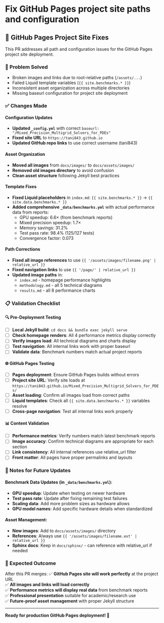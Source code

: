 # Fix GitHub Pages project site paths and configuration

## 🔧 GitHub Pages Project Site Fixes

This PR addresses all path and configuration issues for the GitHub Pages project site deployment.

### 🎯 Problem Solved
- Broken images and links due to root-relative paths (`/assets/...`) 
- Failed Liquid template variables (`{{ site.benchmarks.* }}`)
- Inconsistent asset organization across multiple directories
- Missing baseurl configuration for project site deployment

### ✅ Changes Made

#### Configuration Updates
- **Updated `_config.yml`** with correct `baseurl: "/Mixed_Precision_Multigrid_Solvers_for_PDEs"`
- **Fixed site URL** to `https://tani843.github.io`
- **Updated GitHub repo links** to use correct username (tani843)

#### Asset Organization  
- **Moved all images** from `docs/images/` to `docs/assets/images/`
- **Removed old images directory** to avoid confusion
- **Clean asset structure** following Jekyll best practices

#### Template Fixes
- **Fixed Liquid placeholders** in `index.md`: `{{ site.benchmarks.* }}` → `{{ site.data.benchmarks.* }}`
- **Added comprehensive `_data/benchmarks.yml`** with actual performance data from reports:
  - GPU speedup: 6.6× (from benchmark reports)
  - Mixed precision speedup: 1.7× 
  - Memory savings: 31.2%
  - Test pass rate: 98.4% (125/127 tests)
  - Convergence factor: 0.073

#### Path Corrections
- **Fixed all image references** to use `{{ '/assets/images/filename.png' | relative_url }}`
- **Fixed navigation links** to use `{{ '/page/' | relative_url }}`
- **Updated image paths** in:
  - `index.md` - homepage performance highlights
  - `methodology.md` - all 5 technical diagrams
  - `results.md` - all 8 performance charts

### 📋 Validation Checklist

#### 🔍 Pre-Deployment Testing
- [ ] **Local Jekyll build**: `cd docs && bundle exec jekyll serve`
- [ ] **Check homepage renders**: All 4 performance metrics display correctly
- [ ] **Verify images load**: All technical diagrams and charts display
- [ ] **Test navigation**: All internal links work with proper baseurl
- [ ] **Validate data**: Benchmark numbers match actual project reports

#### 🌐 GitHub Pages Testing
- [ ] **Pages deployment**: Ensure GitHub Pages builds without errors
- [ ] **Project site URL**: Verify site loads at `https://tani843.github.io/Mixed_Precision_Multigrid_Solvers_for_PDEs/`
- [ ] **Asset loading**: Confirm all images load from correct paths
- [ ] **Liquid templates**: Check all `{{ site.data.benchmarks.* }}` variables resolve
- [ ] **Cross-page navigation**: Test all internal links work properly

#### 📊 Content Validation
- [ ] **Performance metrics**: Verify numbers match latest benchmark reports
- [ ] **Image accuracy**: Confirm technical diagrams are appropriate for each section
- [ ] **Link consistency**: All internal references use relative_url filter
- [ ] **Front matter**: All pages have proper permalinks and layouts

### 📝 Notes for Future Updates

#### Benchmark Data Updates (in `_data/benchmarks.yml`):
- **GPU speedup**: Update when testing on newer hardware
- **Test pass rate**: Update after fixing remaining test failures  
- **Scaling data**: Add more problem sizes as hardware allows
- **GPU model names**: Add specific hardware details when standardized

#### Asset Management:
- **New images**: Add to `docs/assets/images/` directory
- **References**: Always use `{{ '/assets/images/filename.ext' | relative_url }}`
- **Sphinx docs**: Keep in `docs/sphinx/` - can reference with relative_url if needed

### 🎉 Expected Outcome

After this PR merges:
✅ **GitHub Pages site will work perfectly** at the project URL  
✅ **All images and links will load correctly**  
✅ **Performance metrics will display real data** from benchmark reports  
✅ **Professional presentation** suitable for academic/research use  
✅ **Future-proof asset management** with proper Jekyll structure

---

**Ready for production GitHub Pages deployment! 🚀**